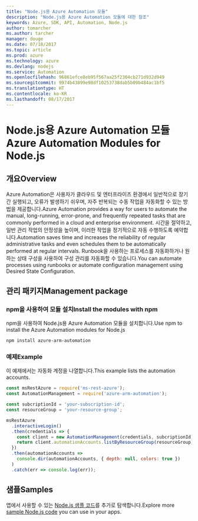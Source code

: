 ```yaml
---
title: "Node.js용 Azure Automation 모듈"
description: "Node.js용 Azure Automation 모듈에 대한 참조"
keywords: Azure, SDK, API, Automation, Node.js
author: tomarcher
ms.author: tarcher
manager: douge
ms.date: 07/18/2017
ms.topic: article
ms.prod: azure
ms.technology: azure
ms.devlang: nodejs
ms.service: Automation
ms.openlocfilehash: 96861efce8eb95f567aa25f2304cb271d932d949
ms.sourcegitcommit: 9974b43899e98df10253738dab5b09b484ac1bf5
ms.translationtype: HT
ms.contentlocale: ko-KR
ms.lasthandoff: 08/17/2017
---
```

# <a name="azure-automation-modules-for-nodejs"></a><span data-ttu-id="f69aa-104">Node.js용 Azure Automation 모듈</span><span class="sxs-lookup"><span data-stu-id="f69aa-104">Azure Automation Modules for Node.js</span></span>

## <a name="overview"></a><span data-ttu-id="f69aa-105">개요</span><span class="sxs-lookup"><span data-stu-id="f69aa-105">Overview</span></span>

<span data-ttu-id="f69aa-106">Azure Automation은 사용자가 클라우드 및 엔터프라이즈 환경에서 일반적으로 장기간 실행되고, 오류가 발생하기 쉬우며, 자주 반복되는 수동 작업을 자동화할 수 있는 방법을 제공합니다.</span><span class="sxs-lookup"><span data-stu-id="f69aa-106">Azure Automation provides a way for users to automate the manual, long-running, error-prone, and frequently repeated tasks that are commonly performed in a cloud and enterprise environment.</span></span> <span data-ttu-id="f69aa-107">시간을 절약하고, 일반 관리 작업의 안정성을 높이며, 이러한 작업을 정기적으로 자동 수행하도록 예약합니다.</span><span class="sxs-lookup"><span data-stu-id="f69aa-107">Automation saves time and increases the reliability of regular administrative tasks and even schedules them to be automatically performed at regular intervals.</span></span> <span data-ttu-id="f69aa-108">Runbook을 사용하는 프로세스를 자동화하거나 원하는 상태 구성을 사용하여 구성 관리를 자동화할 수 있습니다.</span><span class="sxs-lookup"><span data-stu-id="f69aa-108">You can automate processes using runbooks or automate configuration management using Desired State Configuration.</span></span>

## <a name="management-package"></a><span data-ttu-id="f69aa-109">관리 패키지</span><span class="sxs-lookup"><span data-stu-id="f69aa-109">Management package</span></span>

### <a name="install-the-modules-with-npm"></a><span data-ttu-id="f69aa-110">npm을 사용하여 모듈 설치</span><span class="sxs-lookup"><span data-stu-id="f69aa-110">Install the modules with npm</span></span>

<span data-ttu-id="f69aa-111">npm을 사용하여 Node.js용 Azure Automation 모듈을 설치합니다.</span><span class="sxs-lookup"><span data-stu-id="f69aa-111">Use npm to install the Azure Automation modules for Node.js</span></span>

```bash
npm install azure-arm-automation
```

### <a name="example"></a><span data-ttu-id="f69aa-112">예제</span><span class="sxs-lookup"><span data-stu-id="f69aa-112">Example</span></span>

<span data-ttu-id="f69aa-113">이 예제에서는 자동화 계정을 나열합니다.</span><span class="sxs-lookup"><span data-stu-id="f69aa-113">This example lists the automation accounts.</span></span>

```javascript
const msRestAzure = require('ms-rest-azure');
const AutomationManagement = require('azure-arm-automation');

const subcriptionId = 'your-subscription-id';
const resourceGroup = 'your-resource-group';

msRestAzure
  .interactiveLogin()
  .then(credentials => {
    const client = new AutomationManagement(credentials, subcriptionId);
    return client.automationAccounts.listByResourceGroup(resourceGroup);
  })
  .then(automationAccounts =>
    console.dir(automationAccounts, { depth: null, colors: true })
  )
  .catch(err => console.log(err));

```

## <a name="samples"></a><span data-ttu-id="f69aa-114">샘플</span><span class="sxs-lookup"><span data-stu-id="f69aa-114">Samples</span></span>

<span data-ttu-id="f69aa-115">앱에서 사용할 수 있는 [Node.js 샘플 코드](https://azure.microsoft.com/resources/samples/?platform=nodejs)를 추가로 탐색합니다.</span><span class="sxs-lookup"><span data-stu-id="f69aa-115">Explore more [sample Node.js code](https://azure.microsoft.com/resources/samples/?platform=nodejs) you can use in your apps.</span></span>
